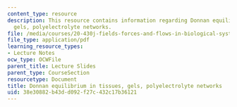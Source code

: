 ```yaml
---
content_type: resource
description: This resource contains information regarding Donnan equilibrium in tissues,
  gels, polyelectrolyte networks.
file: /media/courses/20-430j-fields-forces-and-flows-in-biological-systems-fall-2015/38e30882b43dd092f27c432c17b36121_MIT20_430JF15_Lecture12.pdf
file_type: application/pdf
learning_resource_types:
- Lecture Notes
ocw_type: OCWFile
parent_title: Lecture Slides
parent_type: CourseSection
resourcetype: Document
title: Donnan equilibrium in tissues, gels, polyelectrolyte networks
uid: 38e30882-b43d-d092-f27c-432c17b36121
---
```

